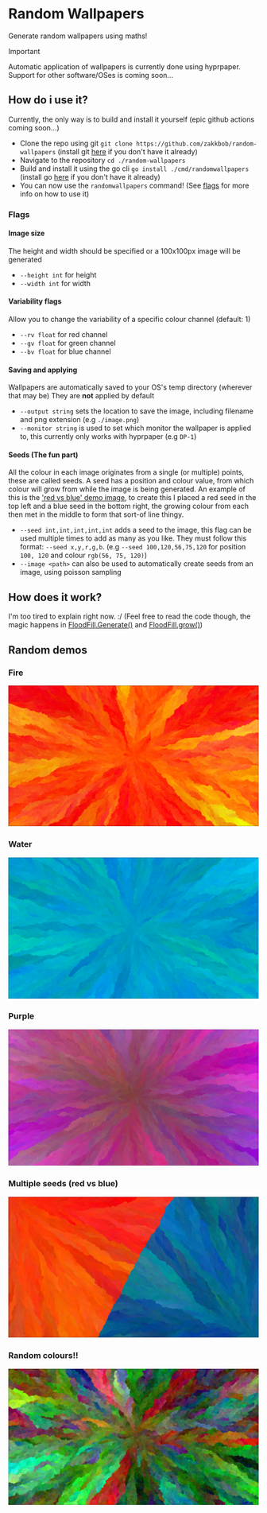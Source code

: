# Random Wallpapers

Generate random wallpapers using maths!

> [!IMPORTANT]
> Automatic application of wallpapers is currently done using hyprpaper. 
> Support for other software/OSes is coming soon...

## How do i use it?

Currently, the only way is to build and install it yourself (epic github actions coming soon...)
- Clone the repo using git `git clone https://github.com/zakkbob/random-wallpapers` (install git [here](https://git-scm.com/downloads) if you don't have it already)
- Navigate to the repository `cd ./random-wallpapers`
- Build and install it using the go cli `go install ./cmd/randomwallpapers` (install go [here](https://go.dev/doc/install) if you don't have it already)
- You can now use the `randomwallpapers` command! (See [flags](#flags) for more info on how to use it)

### Flags

#### Image size

The height and width should be specified or a 100x100px image will be generated

- `--height int` for height
- `--width int` for width

#### Variability flags

Allow you to change the variability of a specific colour channel (default: 1)

- `--rv float` for red channel
- `--gv float` for green channel
- `--bv float` for blue channel

#### Saving and applying

Wallpapers are automatically saved to your OS's temp directory (wherever that may be)
They are **not** applied by default

- `--output string` sets the location to save the image, including filename and png extension (e.g `./image.png`)
- `--monitor string` is used to set which monitor the wallpaper is applied to, this currently only works with hyprpaper (e.g `DP-1`)

#### Seeds (The fun part)

All the colour in each image originates from a single (or multiple) points, these are called seeds.
A seed has a position and colour value, from which colour will grow from while the image is being generated.
An example of this is the ['red vs blue' demo image](#multiple-seeds-red-vs-blue), to create this I placed a red seed in the top left and a blue seed in the bottom right, the growing colour from each then met in the middle to form that sort-of line thingy.

- `--seed int,int,int,int,int` adds a seed to the image, this flag can be used multiple times to add as many as you like. They must follow this format: `--seed x,y,r,g,b`. (e.g `--seed 100,120,56,75,120` for position `100, 120` and colour `rgb(56, 75, 120)`) 
- `--image <path>` can also be used to automatically create seeds from an image, using poisson sampling

## How does it work?

I'm too tired to explain right now. :/ (Feel free to read the code though, the magic happens in [FloodFill.Generate()](https://github.com/zakkbob/random-wallpapers/blob/main/internal/generation.go#L98) and [FloodFill.grow()](https://github.com/zakkbob/random-wallpapers/blob/42d4d84f569d76281bf22461f53fecf6f1083ef1/internal/generation.go#L67))

## Random demos

### Fire

![[](https://raw.githubusercontent.com/zakkbob/dynamic-wallpapers/refs/heads/main/demos/fire.png)](https://raw.githubusercontent.com/zakkbob/dynamic-wallpapers/refs/heads/main/demos/fire.png)

### Water

![[](https://raw.githubusercontent.com/zakkbob/dynamic-wallpapers/refs/heads/main/demos/ocean.png)](https://raw.githubusercontent.com/zakkbob/dynamic-wallpapers/refs/heads/main/demos/ocean.png)

### Purple

![[](https://raw.githubusercontent.com/zakkbob/dynamic-wallpapers/refs/heads/main/demos/purple.png)](https://raw.githubusercontent.com/zakkbob/dynamic-wallpapers/refs/heads/main/demos/purple.png)

### Multiple seeds (red vs blue)

![[](https://raw.githubusercontent.com/zakkbob/dynamic-wallpapers/refs/heads/main/demos/red-vs-blue.png)](https://raw.githubusercontent.com/zakkbob/dynamic-wallpapers/refs/heads/main/demos/red-vs-blue.png)

### Random colours!!

![[](https://raw.githubusercontent.com/zakkbob/dynamic-wallpapers/refs/heads/main/demos/random-colors.png)](https://raw.githubusercontent.com/zakkbob/dynamic-wallpapers/refs/heads/main/demos/random-colors.png)
